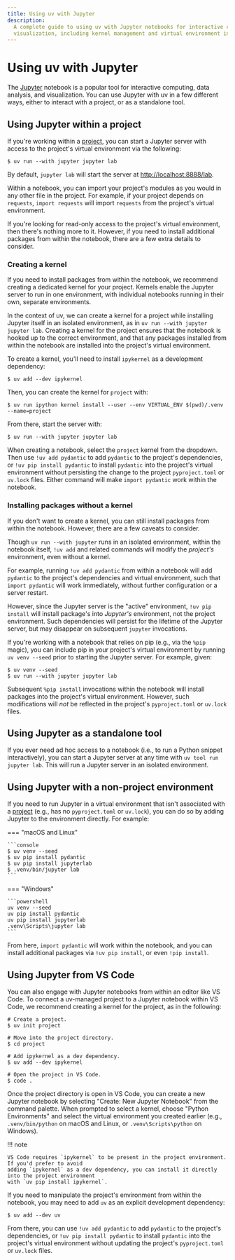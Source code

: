 ```yaml
---
title: Using uv with Jupyter
description:
  A complete guide to using uv with Jupyter notebooks for interactive computing, data analysis, and
  visualization, including kernel management and virtual environment integration.
---
```


# Using uv with Jupyter

The [Jupyter](https://jupyter.org/) notebook is a popular tool for interactive computing, data
analysis, and visualization. You can use Jupyter with uv in a few different ways, either to interact
with a project, or as a standalone tool.

## Using Jupyter within a project

If you're working within a [project](../../concepts/projects/index.md), you can start a Jupyter
server with access to the project's virtual environment via the following:

```console
$ uv run --with jupyter jupyter lab
```

By default, `jupyter lab` will start the server at
[http://localhost:8888/lab](http://localhost:8888/lab).

Within a notebook, you can import your project's modules as you would in any other file in the
project. For example, if your project depends on `requests`, `import requests` will import
`requests` from the project's virtual environment.

If you're looking for read-only access to the project's virtual environment, then there's nothing
more to it. However, if you need to install additional packages from within the notebook, there are
a few extra details to consider.

### Creating a kernel

If you need to install packages from within the notebook, we recommend creating a dedicated kernel
for your project. Kernels enable the Jupyter server to run in one environment, with individual
notebooks running in their own, separate environments.

In the context of uv, we can create a kernel for a project while installing Jupyter itself in an
isolated environment, as in `uv run --with jupyter jupyter lab`. Creating a kernel for the project
ensures that the notebook is hooked up to the correct environment, and that any packages installed
from within the notebook are installed into the project's virtual environment.

To create a kernel, you'll need to install `ipykernel` as a development dependency:

```console
$ uv add --dev ipykernel
```

Then, you can create the kernel for `project` with:

```console
$ uv run ipython kernel install --user --env VIRTUAL_ENV $(pwd)/.venv --name=project
```

From there, start the server with:

```console
$ uv run --with jupyter jupyter lab
```

When creating a notebook, select the `project` kernel from the dropdown. Then use `!uv add pydantic`
to add `pydantic` to the project's dependencies, or `!uv pip install pydantic` to install `pydantic`
into the project's virtual environment without persisting the change to the project `pyproject.toml`
or `uv.lock` files. Either command will make `import pydantic` work within the notebook.

### Installing packages without a kernel

If you don't want to create a kernel, you can still install packages from within the notebook.
However, there are a few caveats to consider.

Though `uv run --with jupyter` runs in an isolated environment, within the notebook itself,
`!uv add` and related commands will modify the _project's_ environment, even without a kernel.

For example, running `!uv add pydantic` from within a notebook will add `pydantic` to the project's
dependencies and virtual environment, such that `import pydantic` will work immediately, without
further configuration or a server restart.

However, since the Jupyter server is the "active" environment, `!uv pip install` will install
package's into _Jupyter's_ environment, not the project environment. Such dependencies will persist
for the lifetime of the Jupyter server, but may disappear on subsequent `jupyter` invocations.

If you're working with a notebook that relies on pip (e.g., via the `%pip` magic), you can include
pip in your project's virtual environment by running `uv venv --seed` prior to starting the Jupyter
server. For example, given:

```console
$ uv venv --seed
$ uv run --with jupyter jupyter lab
```

Subsequent `%pip install` invocations within the notebook will install packages into the project's
virtual environment. However, such modifications will _not_ be reflected in the project's
`pyproject.toml` or `uv.lock` files.

## Using Jupyter as a standalone tool

If you ever need ad hoc access to a notebook (i.e., to run a Python snippet interactively), you can
start a Jupyter server at any time with `uv tool run jupyter lab`. This will run a Jupyter server in
an isolated environment.

## Using Jupyter with a non-project environment

If you need to run Jupyter in a virtual environment that isn't associated with a
[project](../../concepts/projects/index.md) (e.g., has no `pyproject.toml` or `uv.lock`), you can do
so by adding Jupyter to the environment directly. For example:

=== "macOS and Linux"

    ```console
    $ uv venv --seed
    $ uv pip install pydantic
    $ uv pip install jupyterlab
    $ .venv/bin/jupyter lab
    ```

=== "Windows"

    ```powershell
    uv venv --seed
    uv pip install pydantic
    uv pip install jupyterlab
    .venv\Scripts\jupyter lab
    ```

From here, `import pydantic` will work within the notebook, and you can install additional packages
via `!uv pip install`, or even `!pip install`.

## Using Jupyter from VS Code

You can also engage with Jupyter notebooks from within an editor like VS Code. To connect a
uv-managed project to a Jupyter notebook within VS Code, we recommend creating a kernel for the
project, as in the following:

```console
# Create a project.
$ uv init project

# Move into the project directory.
$ cd project

# Add ipykernel as a dev dependency.
$ uv add --dev ipykernel

# Open the project in VS Code.
$ code .
```

Once the project directory is open in VS Code, you can create a new Jupyter notebook by selecting
"Create: New Jupyter Notebook" from the command palette. When prompted to select a kernel, choose
"Python Environments" and select the virtual environment you created earlier (e.g.,
`.venv/bin/python` on macOS and Linux, or `.venv\Scripts\python` on Windows).

!!! note

    VS Code requires `ipykernel` to be present in the project environment. If you'd prefer to avoid
    adding `ipykernel` as a dev dependency, you can install it directly into the project environment
    with `uv pip install ipykernel`.

If you need to manipulate the project's environment from within the notebook, you may need to add
`uv` as an explicit development dependency:

```console
$ uv add --dev uv
```

From there, you can use `!uv add pydantic` to add `pydantic` to the project's dependencies, or
`!uv pip install pydantic` to install `pydantic` into the project's virtual environment without
updating the project's `pyproject.toml` or `uv.lock` files.
